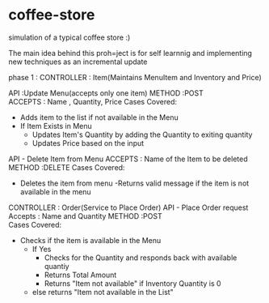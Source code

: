 # coffee-store
simulation of a typical coffee store :)

The main idea behind this proh=ject is for self learnnig and implementing new techniques as an incremental update

phase 1 : 
CONTROLLER : Item(Maintains MenuItem and Inventory and Price)

API :Update Menu(accepts only one item)
METHOD :POST  
ACCEPTS : Name , Quantity, Price 
Cases Covered:
- Adds item to the list if not available in the Menu
- If Item Exists in Menu
    - Updates Item's Quantity by adding the Quantity to exiting quantity 
    - Updates Price based on the input

API - Delete Item from Menu
ACCEPTS : Name of the Item to be deleted
METHOD :DELETE
Cases Covered:
- Deletes the item from menu
-Returns valid message if the item is not available in the menu


CONTROLLER : Order(Service to Place Order)
API - Place Order request 
Accepts : Name and Quantity
METHOD :POST  
Cases Covered:
- Checks if the item is available in the Menu
    - If Yes
       - Checks for the Quantity and responds back with available quantiy
       - Returns  Total Amount
       - Returns  "Item not available" if Inventory Quantity is 0
    - else returns "Item not available in the List"


  







